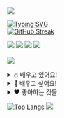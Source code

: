 <img src="https://capsule-render.vercel.app/api?type=venom&color=gradient&height=150&section=header&text=Console.log(innerstella)&fontSize=40&fontColor=black" />

[![Typing SVG](https://readme-typing-svg.demolab.com/?lines=계획대로+꼼꼼하게+개발하기;다양한+분야의+사람들과+원활하게+소통하기)](https://git.io/typing-svg) <br/>
[![GitHub Streak](https://streak-stats.demolab.com?user=innerstella&theme=hacker)](https://git.io/streak-stats)

<a href='mailto:inner0509@gmail.com'><img src="https://img.shields.io/badge/Gmail-D14836?style=for-the-badge&logo=gmail&logoColor=white" /></a>
<a href='https://www.linkedin.com/in/%EC%88%98%EC%A7%80-%EC%B0%A8-b22963289/'><img src="https://img.shields.io/badge/LinkedIn-0077B5?style=for-the-badge&logo=linkedin&logoColor=white" /></a>
<a href='https://innerstella-portfolio.web.app/'><img src="https://img.shields.io/badge/Portfolio-000000?style=for-the-badge&logo=About.me&logoColor=white" /></a>
<a href='https://inner-stella.tistory.com/'><img src="https://img.shields.io/badge/Tistory-FF5722?style=for-the-badge&logo=Tistory&logoColor=white" />  </a>
<br/><br/>
<img src="https://img.shields.io/badge/Apple-MacBook_Air_2023-999999?style=for-the-badge&logo=apple&logoColor=white" /> 

<details>
<summary>
  🔥 배우고 있어요!
</summary>
  <br/>
  <img src="https://img.shields.io/badge/React-20232A?style=for-the-badge&logo=react&logoColor=61DAFB" />  
  <img src="https://img.shields.io/badge/Next.js-000?logo=nextdotjs&logoColor=fff&style=for-the-badge" />
  <img src="https://img.shields.io/badge/TypeScript-007ACC?style=for-the-badge&logo=typescript&logoColor=white" />  
  <img src="https://img.shields.io/badge/JavaScript-F7DF1E?style=for-the-badge&logo=JavaScript&logoColor=white" />  
  <img src="https://img.shields.io/badge/HTML-239120?style=for-the-badge&logo=html5&logoColor=white" />                               
  <img src="https://img.shields.io/badge/CSS-239120?style=for-the-badge&logo=css3&logoColor=white" />   
  <img src="https://img.shields.io/badge/Figma-000000?style=for-the-badge&logo=figma&logoColor=white" />  
  <img src="https://img.shields.io/badge/Firebase-FFCA28?style=for-the-badge&logo=Firebase&logoColor=white" />  
  <img src="https://img.shields.io/badge/styledcomponents-FF88FB?style=for-the-badge&logo=styled-components&logoColor=white" />  
  <img src="https://img.shields.io/badge/Git-000000?style=for-the-badge&logo=Git&logoColor=white" />  
  <img src="https://img.shields.io/badge/Redux-593D88?style=for-the-badge&logo=redux&logoColor=white" />
  <img src="https://img.shields.io/badge/Recoil-blue?style=for-the-badge&logo=recoil&logoColor=white" />
  <img src="https://img.shields.io/badge/Framer-black?style=for-the-badge&logo=framer&logoColor=blue" /> 
</details>
  
<details>
<summary>
  🌟 배우고 싶어요!
</summary>
  <br/>
  <img src="https://img.shields.io/badge/Three.js-000000?style=for-the-badge&logo=Three.js&logoColor=white" />
  <img src="https://img.shields.io/badge/React_Native-20232A?style=for-the-badge&logo=react&logoColor=61DAFB" />
  <img src="https://img.shields.io/badge/Flutter-02569B?style=for-the-badge&logo=flutter&logoColor=white" /> 
  <img src="https://img.shields.io/badge/Jest-323330?style=for-the-badge&logo=Jest&logoColor=white"/>  
  <img src="https://img.shields.io/badge/Google%20Analytics-E37400?style=for-the-badge&logo=google%20analytics&logoColor=white" />
</details>

<details>
<summary>
  ♥️ 좋아하는 것들
</summary>
  <br/>
  <img src="https://img.shields.io/badge/Notion-000000?style=for-the-badge&logo=notion&logoColor=white" />  
  <img src="https://img.shields.io/badge/KBO-041E42?style=for-the-badge&logo=MLB&logoColor=white" />  
  <img src="https://img.shields.io/badge/Music-FF0000?style=for-the-badge&logo=YoutubeMusic&logoColor=white" /> 
  <img src="https://img.shields.io/badge/Steam-1b2838?style=for-the-badge&logo=Steam&logoColor=white" />  
</details>

[![Top Langs](https://github-readme-stats.vercel.app/api/top-langs/?username=innerstella)](https://github.com/anuraghazra/github-readme-stats)
<img src="https://capsule-render.vercel.app/api?type=waving&color=gradient&height=150&section=footer" />
